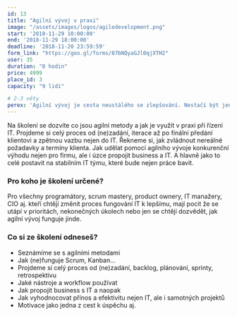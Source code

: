 ```yaml
---
id: 13
title: "Agilní vývoj v praxi"
image: "/assets/images/logos/agiledevelopment.png"
start: '2018-11-29 10:00:00'
end: '2018-11-29 18:00:00'
deadline: '2018-11-20 23:59:59'
form_link: "https://goo.gl/forms/87bNQyaGJl0qjXTH2"
user: 35
duration: "8 hodin"
price: 4999
place_id: 3
capacity: "9 lidí"

# 2-3 věty
perex: 'Agilní vývoj je cesta neustálého se zlepšování. Nestačí být jen dobrý programátor, ale mít i vhodný proces práce, který ti pomůže posunout se dále.'
---
```


Na školení se dozvíte co jsou agilní metody a jak je využít v praxi při řízení IT. Projdeme si celý proces od (ne)zadání, iterace až po finální předání klientovi a zpětnou vazbu nejen do IT.
Řekneme si, jak zvládnout nereálné požadavky a termíny klienta. Jak udělat pomocí agilního vývoje konkurenční výhodu nejen pro firmu, ale i úzce propojit business a IT. A hlavně jako to celé postavit na stabilním IT týmu, které bude nejen práce bavit.

### Pro koho je školení určené?
Pro všechny programátory, scrum mastery, product ownery, IT manažery, CIO aj. kteří chtějí změnit proces fungování IT k lepšímu, mají pocit že se utápí v prioritách, nekonečných úkolech nebo jen se chtějí dozvědět, jak agilní vývoj funguje jinde.


### Co si ze školení odneseš?

- Seznámíme se s agilními metodami
- Jak (ne)funguje Scrum, Kanban...
- Projdeme si celý proces od (ne)zadání, backlog, plánování, sprinty, retrospektivu
- Jaké nástroje a workflow používat
- Jak propojit business s IT a naopak
- Jak vyhodnocovat přínos a efektivitu nejen IT, ale i samotných projektů
- Motivace jako jedna z cest k úspěchu aj.
